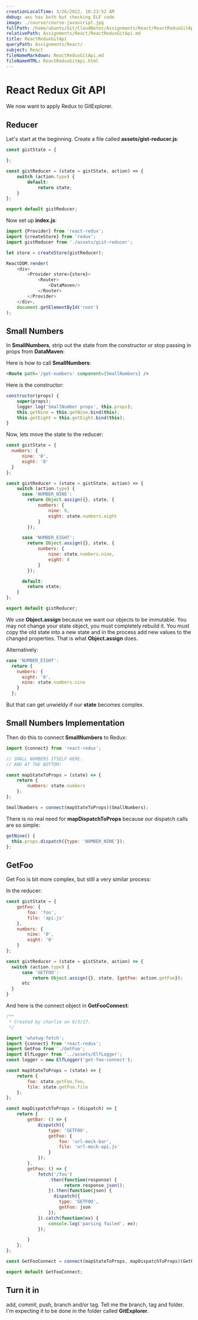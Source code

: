 ```yaml
---
creationLocalTime: 3/26/2022, 10:23:52 AM
debug: aec has both but checking ELF code
image: ./course/course-javascript.jpg
fullPath: /home/ubuntu/Git/CloudNotes/Assignments/React/ReactReduxGitApi.md
relativePath: Assignments/React/ReactReduxGitApi.md
title: ReactReduxGitApi
queryPath: Assignments/React/
subject: React
fileNameMarkdown: ReactReduxGitApi.md
fileNameHTML: ReactReduxGitApi.html
---
```



<!-- toc -->
<!-- tocstop -->

# React Redux Git API

We now want to apply Redux to GitExplorer.

## Reducer

Let's start at the beginning. Create a file called **assets/gist-reducer.js**:

```javascript
const gistState = {

};

const gistReducer = (state = gistState, action) => {
    switch (action.type) {
        default:
            return state;
    }
};

export default gistReducer;
```

Now set up **index.js**:

```javascript
import {Provider} from 'react-redux';
import {createStore} from 'redux';
import gistReducer from './assets/gist-reducer';

let store = createStore(gistReducer);

ReactDOM.render(
    <div>
        <Provider store={store}>
		    <Router>
		        <DataMaven/>
		    </Router>
		</Provider>
    </div>,
    document.getElementById('root')
);
```

## Small Numbers

In **SmallNumbers**, strip out the state from the constructor or stop passing in props from **DataMaven**:

Here is how to call **SmallNumbers**:

```html
<Route path='/get-numbers' component={SmallNumbers} />
```

Here is the constructor:

```javascript
constructor(props) {
    super(props);
    logger.log('SmallNumber props', this.props);
    this.getNine = this.getNine.bind(this);
    this.getEight = this.getEight.bind(this);
}
```

Now, lets move the state to the reducer:

```javascript
const gistState = {
  numbers: {
      nine: '0',
      eight: '0'
  }
};

const gistReducer = (state = gistState, action) => {
    switch (action.type) {
      case 'NUMBER_NINE':
        return Object.assign({}, state, {
            numbers: {
                nine: 9,
                eight: state.numbers.eight
            }
        });

      case 'NUMBER_EIGHT':
        return Object.assign({}, state, {
            numbers: {
                nine: state.numbers.nine,
                eight: 8
            }
        });

      default:
        return state;
    }
};

export default gistReducer;
```

We use **Object.assign** because we want our objects to be immutable. You may not change your state object, you must completely rebuild it. You must copy the old state into a new state and in the process add new values to the changed properties. That is what **Object.assign** does.

Alternatively:

```javascript
case 'NUMBER_EIGHT':
  return {
    numbers: {
      eight: '8',
      nine: state.numbers.nine
    }
  };
```

But that can get unwieldy if our **state** becomes complex.

## Small Numbers Implementation

Then do this to connect **SmallNumbers** to Redux:

```javascript
import {connect} from 'react-redux';

// SMALL NUMBERS ITSELF HERE.
// AND AT THE BOTTOM:

const mapStateToProps = (state) => {
    return {
        numbers: state.numbers
    };
};

SmallNumbers = connect(mapStateToProps)(SmallNumbers);
```

There is no real need for **mapDispatchToProps** because our dispatch calls are so simple:

```javascript
getNine() {
  this.props.dispatch({type: 'NUMBER_NINE'});
};
```

## GetFoo

Get Foo is bit more complex, but still a very similar process:


In the reducer:

```javascript
const gistState = {
    getFoo: {
        foo: 'foo',
        file: 'api.js'
    },
    numbers: {
        nine: '0',
        eight: '0'
    }
};

const gistReducer = (state = gistState, action) => {
  switch (action.type) {
      case 'GETFOO':
          return Object.assign({}, state, {getFoo: action.getFoo});
      etc
  }      
}
```    

And here is the connect object in **GetFooConnect**:

```javascript
/**
 * Created by charlie on 6/3/17.
 */

import 'whatwg-fetch';
import {connect} from 'react-redux';
import GetFoo from './GetFoo';
import ElfLogger from '../assets/ElfLogger';
const logger = new ElfLogger('get-foo-connect');

const mapStateToProps = (state) => {
    return {
        foo: state.getFoo.foo,
        file: state.getFoo.file
    };
};

const mapDispatchToProps = (dispatch) => {
    return {
        getBar: () => {
            dispatch({
                type: 'GETFOO',
                getFoo: {
                    foo: 'url-mock-bar',
                    file: 'url-mock-api.js'
                }
            });
        },
        getFoo: () => {
            fetch('/foo')
                .then(function(response) {
                      return response.json();
                }).then(function(json) {
                  dispatch({
                    type: 'GETFOO',
                    getFoo: json
                });
            }).catch(function(ex) {
                console.log('parsing failed', ex);
            });

        }
    };
};

const GetFooConnect = connect(mapStateToProps, mapDispatchToProps)(GetFoo);

export default GetFooConnect;
```

## Turn it in

add, commit, push, branch and/or tag. Tell me the branch, tag and folder. I'm expecting it to be done in the folder called **GitExplorer**.
